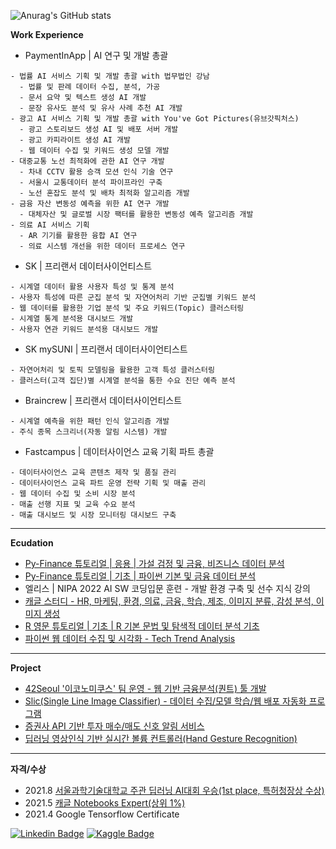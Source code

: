 ![Anurag's GitHub stats](https://github-readme-stats.vercel.app/api?username=sw-song&show_icons=true&theme=merko)

**Work Experience**


- PaymentInApp | AI 연구 및 개발 총괄
```
- 법률 AI 서비스 기획 및 개발 총괄 with 법무법인 강남
  - 법률 및 판례 데이터 수집, 분석, 가공
  - 문서 요약 및 텍스트 생성 AI 개발
  - 문장 유사도 분석 및 유사 사례 추천 AI 개발
- 광고 AI 서비스 기획 및 개발 총괄 with You've Got Pictures(유브갓픽처스)
  - 광고 스토리보드 생성 AI 및 배포 서버 개발
  - 광고 카피라이트 생성 AI 개발
  - 웹 데이터 수집 및 키워드 생성 모델 개발
- 대중교통 노선 최적화에 관한 AI 연구 개발
  - 차내 CCTV 활용 승객 모션 인식 기술 연구
  - 서울시 교통데이터 분석 파이프라인 구축
  - 노선 혼잡도 분석 및 배차 최적화 알고리즘 개발
- 금융 자산 변동성 예측을 위한 AI 연구 개발
  - 대체자산 및 글로벌 시장 팩터를 활용한 변동성 예측 알고리즘 개발
- 의료 AI 서비스 기획
  - AR 기기를 활용한 융합 AI 연구
  - 의료 시스템 개선을 위한 데이터 프로세스 연구
```

- SK | 프리랜서 데이터사이언티스트
```
- 시계열 데이터 활용 사용자 특성 및 통계 분석
- 사용자 특성에 따른 군집 분석 및 자연어처리 기반 군집별 키워드 분석
- 웹 데이터를 활용한 기업 분석 및 주요 키워드(Topic) 클러스터링 
- 시계열 통계 분석용 대시보드 개발
- 사용자 연관 키워드 분석용 대시보드 개발
```

- SK mySUNI | 프리랜서 데이터사이언티스트
```
- 자연어처리 및 토픽 모델링을 활용한 고객 특성 클러스터링
- 클러스터(고객 집단)별 시계열 분석을 통한 수요 진단 예측 분석 
```

- Braincrew | 프리랜서 데이터사이언티스트
```
- 시계열 예측을 위한 패턴 인식 알고리즘 개발
- 주식 종목 스크리너(자동 알림 시스템) 개발
```

- Fastcampus | 데이터사이언스 교육 기획 파트 총괄
```
- 데이터사이언스 교육 콘텐츠 제작 및 품질 관리
- 데이터사이언스 교육 파트 운영 전략 기획 및 매출 관리
- 웹 데이터 수집 및 소비 시장 분석 
- 매출 선행 지표 및 교육 수요 분석
- 매출 대시보드 및 시장 모니터링 대시보드 구축
```
---
**Ecudation**
- [Py-Finance 튜토리얼 | 응용 | 가설 검정 및 금융, 비즈니스 데이터 분석](https://github.com/sw-song/py_finance_practice)
- [Py-Finance 튜토리얼 | 기초 | 파이썬 기본 및 금융 데이터 분석](https://github.com/sw-song/py_finance)
- 엘리스 | NIPA 2022 AI SW 코딩입문 훈련 - 개발 환경 구축 및 선수 지식 강의
- [캐글 스터디 - HR, 마케팅, 환경, 의료, 금융, 학습, 제조, 이미지 분류, 감성 분석, 이미지 생성](https://github.com/sw-song/kaggle-study)
- [R 영문 튜토리얼 | 기초 | R 기본 문법 및 탐색적 데이터 분석 기초](https://sw-song.github.io/rbook/)
- [파이썬 웹 데이터 수집 및 시각화 - Tech Trend Analysis](https://github.com/sw-song/Tech-Trends-2020)

---
**Project**
- [42Seoul '이코노미쿠스' 팀 운영 - 웹 기반 금융분석(퀀트) 툴 개발](https://github.com/economicus)
- [Slic(Single Line Image Classifier) - 데이터 수집/모델 학습/웹 배포 자동화 프로그램](https://github.com/sw-song/Slic)
- [증권사 API 기반 투자 매수/매도 신호 알림 서비스](https://github.com/sw-song/kiwoom)
- [딥러닝 영상인식 기반 실시간 볼륨 컨트롤러(Hand Gesture Recognition)](https://github.com/sw-song/RealTime_Gesture_VolumeControl)

---
**자격/수상**
- 2021.8 [서울과학기술대학교 주관 딥러닝 AI대회 우승(1st place, 특허청장상 수상)](https://github.com/sw-song/GAN_Project)
- 2021.5 [캐글 Notebooks Expert(상위 1%)](https://www.kaggle.com/songseungwon)
- 2021.4 Google Tensorflow Certificate

[![Linkedin Badge](https://img.shields.io/badge/-LinkedIn-007DC1?style=rounde&logo=Linkedin&link=https://www.linkedin.com/in/seungwonsong/)](https://www.linkedin.com/in/seungwonsong/)
[![Kaggle Badge](https://img.shields.io/badge/-Kaggle-20BEFF?style=round&logo=Keras&logoColor=white&link=https://www.kaggle.com/songseungwon)](https://www.kaggle.com/songseungwon)
